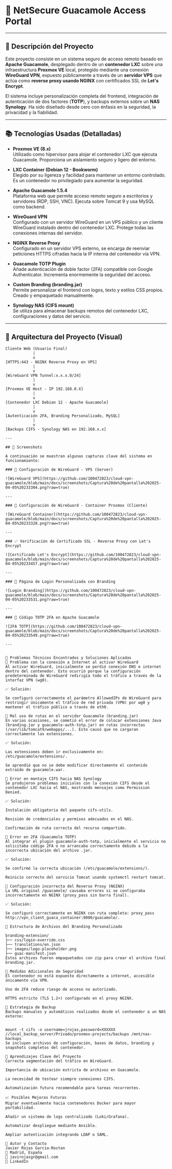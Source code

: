 # 🔐 NetSecure Guacamole Access Portal

---

## 🚀 Descripción del Proyecto

Este proyecto consiste en un sistema seguro de acceso remoto basado en **Apache Guacamole**, desplegado dentro de un **contenedor LXC** sobre una infraestructura **Proxmox VE** local, protegido mediante una conexión **WireGuard VPN**, expuesto públicamente a través de un **servidor VPS** que actúa como **reverse proxy usando NGINX** con certificados SSL de **Let's Encrypt**.

El sistema incluye personalización completa del frontend, integración de autenticación de dos factores (**TOTP**), y backups externos sobre un **NAS Synology**. Ha sido diseñado desde cero con énfasis en la seguridad, la privacidad y la fiabilidad.

---

## 📚 Tecnologías Usadas (Detalladas)

- **Proxmox VE (8.x)**  
  Utilizado como hipervisor para alojar el contenedor LXC que ejecuta Guacamole. Proporciona un aislamiento seguro y ligero del entorno.

- **LXC Container (Debian 12 - Bookworm)**  
  Elegido por su ligereza y facilidad para mantener un entorno controlado. Es un contenedor no privilegiado para aumentar la seguridad.

- **Apache Guacamole 1.5.4**  
  Plataforma web que permite acceso remoto seguro a escritorios y servidores (RDP, SSH, VNC). Ejecuta sobre Tomcat 9 y usa MySQL como backend.

- **WireGuard VPN**  
  Configurado con un servidor WireGuard en un VPS público y un cliente WireGuard instalado dentro del contenedor LXC. Protege todas las conexiones internas del servidor.

- **NGINX Reverse Proxy**  
  Configurado en un servidor VPS externo, se encarga de reenviar peticiones HTTPS cifradas hacia la IP interna del contenedor vía VPN.

- **Guacamole TOTP Plugin**  
  Añade autenticación de doble factor (2FA) compatible con Google Authenticator. Incrementa enormemente la seguridad del acceso.

- **Custom Branding (branding.jar)**  
  Permite personalizar el frontend con logos, texto y estilos CSS propios. Creado y empaquetado manualmente.

- **Synology NAS (CIFS mount)**  
  Se utiliza para almacenar backups remotos del contenedor LXC, configuraciones y datos del servicio.

---

## 🧱 Arquitectura del Proyecto (Visual)

```text
Cliente Web (Usuario Final)
            |
            v
[HTTPS:443 - NGINX Reverse Proxy en VPS] 
            |
            v
[WireGuard VPN Tunnel:x.x.x.0/24]
            |
            v
[Proxmox VE Host - IP 192.168.0.X]
            |
            v
[Contenedor LXC Debian 12 - Apache Guacamole]
            |
            v
[Autenticación 2FA, Branding Personalizado, MySQL]
            |
            v
[Backups CIFS - Synology NAS en 192.168.x.x]

---

## 📸 Screenshots

A continuación se muestran algunas capturas clave del sistema en funcionamiento:

### 🔐 Configuración de WireGuard - VPS (Server)

![WireGuard VPS](https://github.com/100472823/cloud-vpn-guacamole/blob/main/docs/screenshots/Captura%20de%20pantalla%202025-04-05%20233304.png?raw=true)

---

### 🔐 Configuración de WireGuard - Container Proxmox (Cliente)

![WireGuard Container](https://github.com/100472823/cloud-vpn-guacamole/blob/main/docs/screenshots/Captura%20de%20pantalla%202025-04-05%20233328.png?raw=true)

---

### ✅ Verificación de Certificado SSL - Reverse Proxy con Let's Encrypt

![Certificado Let's Encrypt](https://github.com/100472823/cloud-vpn-guacamole/blob/main/docs/screenshots/Captura%20de%20pantalla%202025-04-05%20233457.png?raw=true)

---

### 🧩 Página de Login Personalizada con Branding

![Login Branding](https://github.com/100472823/cloud-vpn-guacamole/blob/main/docs/screenshots/Captura%20de%20pantalla%202025-04-05%20233531.png?raw=true)

---

### 🔐 Código TOTP 2FA en Apache Guacamole

![2FA TOTP](https://github.com/100472823/cloud-vpn-guacamole/blob/main/docs/screenshots/Captura%20de%20pantalla%202025-04-05%20233549.png?raw=true)

---


🚨 Problemas Técnicos Encontrados y Soluciones Aplicadas
🛑 Problema con la conexión a Internet al activar WireGuard
Al activar WireGuard, inicialmente se perdió conexión DNS e internet dentro del contenedor. Esto ocurrió porque la configuración predeterminada de WireGuard redirigía todo el tráfico a través de la interfaz VPN (wg0).

✅ Solución:

Se configuró correctamente el parámetro AllowedIPs de WireGuard para restringir únicamente el tráfico de red privada (VPN) por wg0 y mantener el tráfico público a través de eth0.

🛑 Mal uso de rutas en el servidor Guacamole (branding.jar)
En varias ocasiones, se cometió el error de colocar extensiones Java (branding.jar y guacamole-auth-totp.jar) en rutas incorrectas (/var/lib/tomcat9/webapps/...). Esto causó que no cargaran correctamente las extensiones.

✅ Solución:

Las extensiones deben ir exclusivamente en: /etc/guacamole/extensions/.

Se aprendió que no se debe modificar directamente el contenido extraído de guacamole.war.

🛑 Error en montaje CIFS hacia NAS Synology
Se produjeron problemas iniciales con la conexión CIFS desde el contenedor LXC hacia el NAS, mostrando mensajes como Permission Denied.

✅ Solución:

Instalación obligatoria del paquete cifs-utils.

Revisión de credenciales y permisos adecuados en el NAS.

Confirmación de ruta correcta del recurso compartido.

🛑 Error en 2FA (Guacamole TOTP)
Al integrar el plugin guacamole-auth-totp, inicialmente el servicio no solicitaba código 2FA o no arrancaba correctamente debido a la incorrecta ubicación del archivo .jar.

✅ Solución:

Se confirmó la correcta ubicación (/etc/guacamole/extensions/).

Reinicio correcto del servicio Tomcat usando systemctl restart tomcat.

🛑 Configuración incorrecta del Reverse Proxy (NGINX)
La URL original /guacamole/ causaba errores si se configuraba incorrectamente en NGINX (proxy_pass sin barra final).

✅ Solución:

Se configuró correctamente en NGINX con ruta completa: proxy_pass http://vpn_client_guaca_container:8080/guacamole/.

📂 Estructura de Archivos del Branding Personalizado

branding-extension/
├── css/login-override.css
├── translations/en.json
├── images/logo-placeholder.png
├── guac-manifest.json
Estos archivos fueron empaquetados con zip para crear el archivo final branding.jar.

🔐 Medidas Adicionales de Seguridad
El contenedor no está expuesto directamente a internet, accesible únicamente vía VPN.

Uso de 2FA reduce riesgo de acceso no autorizado.

HTTPS estricto (TLS 1.2+) configurado en el proxy NGINX.

💾 Estrategia de Backup
Backups manuales y automáticos realizados desde el contenedor a un NAS externo:


mount -t cifs -o username=jrojas,password=XXXXXX //local_backup_server/Privado/proxmox-projects/backups /mnt/nas-backups
Se incluyen archivos de configuración, bases de datos, branding y snapshots completos del contenedor.

📌 Aprendizajes Clave del Proyecto
Correcta segmentación del tráfico en WireGuard.

Importancia de ubicación estricta de archivos en Guacamole.

La necesidad de testear siempre conexiones CIFS.

Automatización futura recomendable para tareas recurrentes.

📈 Posibles Mejoras Futuras
Migrar eventualmente hacia contenedores Docker para mayor portabilidad.

Añadir un sistema de logs centralizado (Loki/Grafana).

Automatizar despliegue mediante Ansible.

Ampliar autenticación integrando LDAP o SAML.

👤 Autor y Contacto
Javier Rojas Garcia-Rostan
📍 Madrid, España
📧 javirojasgr@gmail.com
🔗 LinkedIn
